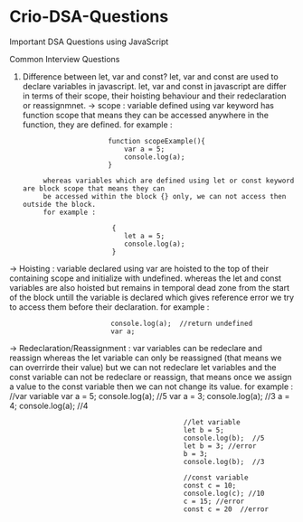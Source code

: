 # Crio-DSA-Questions
Important DSA Questions using JavaScript

Common Interview Questions

1. Difference between let, var and const?
 let, var and const are used to declare variables in javascript. let, var and const in javascript are differ
 in terms of their scope, their hoisting behaviour and their redeclaration or reassignmnet.
  -> scope : variable defined using var keyword has function scope that means they can be accessed anywhere in 
            the function, they are defined.
            for example :
   
                            function scopeExample(){
                                var a = 5;
                                console.log(a);
                            }
   
            whereas variables which are defined using let or const keyword are block scope that means they can
            be accessed within the block {} only, we can not access then outside the block.
            for example :
   
                             {
                                let a = 5;
                                console.log(a);
                             }
   
 -> Hoisting : variable declared using var are hoisted to the top of their containing scope and initialize with
              undefined.
              whereas the let and const variables are also hoisted but remains in temporal dead zone from the start of the block untill the variable is declared which gives reference error we try to access 
              them before their declaration.
              for example : 
              
                             console.log(a);  //return undefined
                             var a;
                             
 -> Redeclaration/Reassignment : var variables can be redeclare and reassign whereas the let variable can only 
                                 be reassigned (that means we can overrirde their value) but we can not redeclare
                                 let variables and the const variable can not be redeclare or reassign, that means once we assign a value to the const variable then we can not change its value.
                                 for example : 
                                             //var variable
                                               var a = 5;
                                               console.log(a);  //5
                                               var a = 3;
                                               console.log(a);  //3
                                               a = 4;
                                               console.log(a);  //4

                                               //let variable
                                               let b = 5;
                                               console.log(b);  //5
                                               let b = 3; //error
                                               b = 3;
                                               console.log(b);  //3

                                               //const variable
                                               const c = 10;
                                               console.log(c); //10
                                               c = 15; //error
                                               const c = 20  //error
